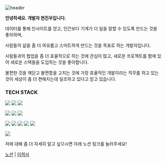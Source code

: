 ![header](https://capsule-render.vercel.app/api?type=waving&color=auto&height=300&section=header&text=JinWooHyun&fontSize=90)

**안녕하세요. 개발자 현진우입니다.**



데이터를 통해 인사이트를 얻고, 인간보다 기계가 더 일을 잘할 수 있도록 만드는 것을 좋아하며, 

사람들의 삶을 좀 더 여유롭고 스마트하게 만드는 것을 목표로 하는 개발자입니다.

사람들과의 협업을 좀 더 효율적으로 하는 것에 관심이 많고, 새로운 프로젝트를 함에 있어 새로운 스택들을 도입하는 것을 좋아합니다. 

불편한 것을 깨닫고 불편함을 고치는 것에 가장 효율적인 개발이라는 직무를 하고 있는 것이 세상이 좀 더 편해지는데 일조하고 있다고 믿고 있습니다.

<h3>TECH STACK</h3>

<img src="https://img.shields.io/badge/Python-3766AB?style=flat-square&logo=Python&logoColor=white"/></a>
<img src="https://img.shields.io/badge/Flask-000000?style=flat-square&logo=Flask&logoColor=white"/></a>
<img src="https://img.shields.io/badge/PyTorch-EE4C2C?style=flat-square&logo=PyTorch&logoColor=white"/></a>

<img src="https://img.shields.io/badge/MySQL-4479A1?style=flat-square&logo=MySQL&logoColor=white"/></a>
<img src="https://img.shields.io/badge/MongoDB-47A248?style=flat-square&logo=MongoDB&logoColor=white"/></a>
<img src="https://img.shields.io/badge/ElasticStack-005571?style=flat-square&logo=Elasticsearch&logoColor=white"/></a>

<img src="https://img.shields.io/badge/React-61DAFB?style=flat-square&logo=React&logoColor=white"/></a>
<img src="https://img.shields.io/badge/Javascript-F7DF1E?style=flat-square&logo=JavaScript&logoColor=white"/></a>
<img src="https://img.shields.io/badge/jQuery-0769AD?style=flat-square&logo=jQuery&logoColor=white"/></a>
<img src="https://img.shields.io/badge/HTML5-E34F26?style=flat-square&logo=HTML5&logoColor=white"/></a>
<img src="https://img.shields.io/badge/CSS3-1572B6?style=flat-square&logo=CSS3&logoColor=white"/></a>

<img src="https://img.shields.io/badge/Go-00ADD8?style=flat-square&logo=Go&logoColor=white"/></a>

저에 대해 좀 더 자세히 알고 싶으시면 아래 노션 링크를 눌러주세요!

[노션](https://www.notion.so/2021-Primadonna-87a1d8b5682a4873b2064ddfbae4e1b6) | [이력서](https://www.notion.so/The-Primadonna-68294dd87d2e4325a9b45dcbb04e25d9)
